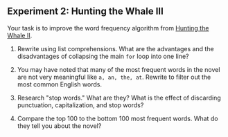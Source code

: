 ## Experiment 2: Hunting the Whale III

Your task is to improve the word frequency algorithm from [Hunting the Whale
II](https://github.com/xpmethod/dhnotes/blob/master/python/python-4.md#hunting-the-whale).

1. Rewrite using list comprehensions. What are the advantages and the disadvantages of
collapsing the main `for` loop into one line?

2. You may have noted that many of the most frequent words in the novel are
not very meaningful like `a, an, the, at`. Rewrite to filter out the most
common English words.

3. Research "stop words." What are they? What is the effect of discarding
punctuation, capitalization, and stop words?

4. Compare the top 100 to the bottom 100 most frequent words. What do they
tell you about the novel?

